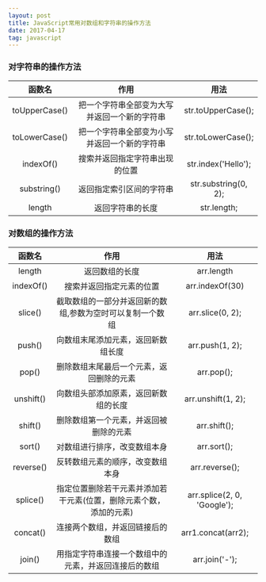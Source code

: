 ```yaml
---
layout: post
title: JavaScript常用对数组和字符串的操作方法
date: 2017-04-17
tag: javascript
---
```


### 对字符串的操作方法

|函数名|作用|用法|
|:---:|:---:|:---:|
|toUpperCase()|把一个字符串全部变为大写并返回一个新的字符串|str.toUpperCase();|
|toLowerCase()|把一个字符串全部变为小写并返回一个新的字符串|str.toLowerCase();|
|indexOf()|搜索并返回指定字符串出现的位置|str.index('Hello');|
|substring()|返回指定索引区间的字符串|str.substring(0, 2);|
|length|返回字符串的长度|str.length;|

<!-- more -->

### 对数组的操作方法

|函数名|作用|用法|
|:---:|:---:|:---:|
|length|返回数组的长度|arr.length|
|indexOf()|搜索并返回指定元素的位置|arr.indexOf(30)|
|slice()|截取数组的一部分并返回新的数组,参数为空时可以复制一个数组|arr.slice(0, 2);|
|push()|向数组末尾添加元素，返回新数组长度|arr.push(1, 2);|
|pop()|删除数组末尾最后一个元素，返回删除的元素|arr.pop();|
|unshift()|向数组头部添加原素，返回新数组的长度|arr.unshift(1, 2);|
|shift()|删除数组第一个元素，并返回被删除的元素|arr.shift();|
|sort()|对数组进行排序，改变数组本身|arr.sort();|
|reverse()|反转数组元素的顺序，改变数组本身|arr.reverse();|
|splice()|指定位置删除若干元素并添加若干元素(位置，删除元素个数，添加的元素)|arr.splice(2, 0, 'Google');|
|concat()|连接两个数组，并返回链接后的数组|arr1.concat(arr2);|
|join()|用指定字符串连接一个数组中的元素，并返回连接后的数组|arr.join('-');|

